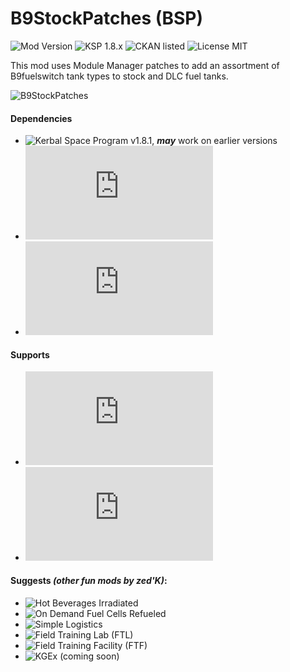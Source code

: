 <!-- Readme.md v1.1.1
B9StockPatches (BSP)
created: 23 Sep 19
updated: 03 Jan 20 -->

<!-- Download on SpaceDock or Github or Curseforge. Also available on CKAN. -->

# B9StockPatches (BSP)
![Mod Version](https://img.shields.io/github/v/release/zer0Kerbal/B9Stock?include_prereleases)
![KSP 1.8.x](https://img.shields.io/badge/KSP%20version-1.8.x-66ccff.svg?style=flat-square)
![CKAN listed](https://img.shields.io/badge/CKAN-Indexed-brightgreen.svg)
![License MIT](https://img.shields.io/badge/license-MIT-red)

 This mod uses Module Manager patches to add an assortment of B9fuelswitch tank types to stock and DLC fuel tanks.

![B9StockPatches](https://i.imgur.com/VGwKrJn.png)

#### Dependencies
 - ![Kerbal Space Program](https://kerbalspaceprogram.com) v1.8.1, ***may*** work on earlier versions
 - ![Module Manager](http://forum.kerbalspaceprogram.com/index.php?/topic/50533-105-*)
 - ![B9PartSwitcher](http://forum.kerbalspaceprogram.com/index.php?showtopic=140541)

#### Supports
- ![Community Resource Pack](https://forum.kerbalspaceprogram.com/index.php?/topic/166314-131-*)
- ![Kerbal Change Log](https://forum.kerbalspaceprogram.com/index.php?/topic/179207-*)

#### Suggests *(other fun mods by zed'K)*:
- ![Hot Beverages Irradiated](https://github.com/zer0Kerbal/HotBeverageIrradiated)
- ![On Demand Fuel Cells Refueled]()
- ![Simple Logistics]()
- ![Field Training Lab (FTL)]()
- ![Field Training Facility (FTF)]()
- ![KGEx (coming soon)]()

<!--
This readme is
CC BY-NC-SA-4.0 by
zer0Kerbal-->
